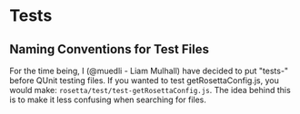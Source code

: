# Tests

## Naming Conventions for Test Files

For the time being, I (@muedli - Liam Mulhall) have decided to put "tests-"
before QUnit testing files. If you wanted to test getRosettaConfig.js, you
would make: `rosetta/test/test-getRosettaConfig.js`. The idea behind this
is to make it less confusing when searching for files.
